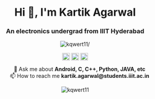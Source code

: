 <h1 align="center">Hi 👋, I'm Kartik Agarwal</h1>
<h3 align="center">An electronics undergrad from IIIT Hyderabad</h3>
<p align="center"> <img src=https://komarev.com/ghpvc/?username=kqwert11 alt=kqwert11/> </p>
<p align="center">
<a href=https://www.linkedin.com/in/kartikagarwal11/ target="blank"><img align="center" src=https://cdn.jsdelivr.net/npm/simple-icons@3.0.1/icons/linkedin.svg alt="kartik-agarwal" height="20" width="20" /></a>
<a href=https://www.facebook.com/kartik.agarwal1111/ target="blank"><img align="center" src=https://cdn.jsdelivr.net/npm/simple-icons@3.0.1/icons/facebook.svg alt="kartik agarwal" height="20" width="20" /></a>
<a href=https://www.instagram.com/_kartik_agarwal__/ target="blank"><img align="center" src=https://cdn.jsdelivr.net/npm/simple-icons@3.0.1/icons/instagram.svg alt="_kartik_agarwal__" height="20" width="20" /></a>
</p>

<ul align="center">
  💬 Ask me about <b>Android, C, C++, Python, JAVA, etc</b><br />
  📫 How to reach me <b>kartik.agarwal@students.iiit.ac.in</b>
</ul>
<p align="center">
<img src=https://github-readme-stats.vercel.app/api?username=kqwert11&show_icons=true alt=kqwert11 /> </p>

